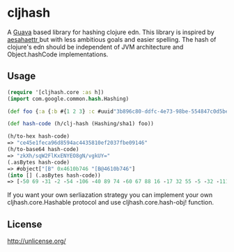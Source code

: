 # cljhash

A [Guava](https://github.com/google/guava) based library for hashing clojure edn. This library is inspired by [aesahaettr
](https://github.com/aphyr/aesahaettr) but with less ambitious goals and easier spelling. The hash of clojure's edn should be
independent of JVM architecture and Object.hashCode implementations.

## Usage

```clojure
(require '[cljhash.core :as h])
(import com.google.common.hash.Hashing)

(def foo {:a {:b #{1 2 3} :c #uuid"3b896c80-ddfc-4e73-98be-554847c0d5be"}})

(def hash-code (h/clj-hash (Hashing/sha1) foo))

(h/to-hex hash-code)
=> "ce45e1feca96d8594ac4435810ef2037fbe09146"
(h/to-base64 hash-code)
=> "zkXh/sqW2FlKxENYEO8gN/vgkUY="
(.asBytes hash-code)
=> #object["[B" 0x4610b746 "[B@4610b746"]
(into [] (.asBytes hash-code))
=> [-50 69 -31 -2 -54 -106 -40 89 74 -60 67 88 16 -17 32 55 -5 -32 -111 70]
```

If you want your own serliazation strategy you can implement your own cljhash.core.Hashable protocol and
use cljhash.core.hash-obj! function.

## License

http://unlicense.org/
